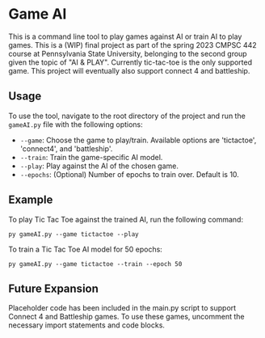 # Game AI 
This is a command line tool to play games against AI or train AI to play games.
This is a (WIP) final project as part of the spring 2023 CMPSC 442 course at Pennsylvania State University,
belonging to the second group given the topic of "AI & PLAY".
Currently tic-tac-toe is the only supported game.
This project will eventually also support connect 4 and battleship.

## Usage
To use the tool, navigate to the root directory of the project and run the `gameAI.py` file with the following options:

- `--game`: Choose the game to play/train. Available options are 'tictactoe', 'connect4', and 'battleship'.
- `--train`: Train the game-specific AI model. 
- `--play`: Play against the AI of the chosen game.
- `--epochs`: (Optional) Number of epochs to train over. Default is 10.



## Example
To play Tic Tac Toe against the trained AI, run the following command:

```
py gameAI.py --game tictactoe --play
```

To train a Tic Tac Toe AI model for 50 epochs:
```
py gameAI.py --game tictactoe --train --epoch 50
```
## Future Expansion
Placeholder code has been included in the main.py script to support Connect 4 and Battleship games. To use these games, uncomment the necessary import statements and code blocks.
